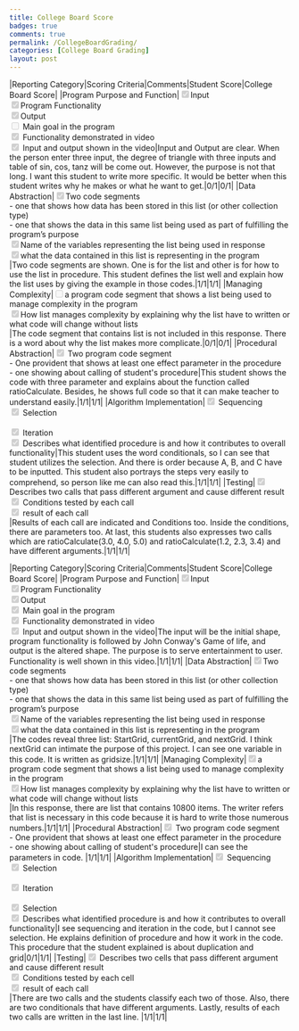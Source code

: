 ```yaml
---
title: College Board Score
badges: true
comments: true
permalink: /CollegeBoardGrading/
categories: [College Board Grading]
layout: post
---
```

|Reporting Category|Scoring Criteria|Comments|Student Score|College Board Score|
|Program Purpose and Function|<input type="checkbox" disabled checked />Input <br>  <input type="checkbox" disabled checked />Program Functionality  <br> <input type="checkbox" disabled checked />Output <br> <input type="checkbox" disabled /> Main goal in the program <br> <input type="checkbox" disabled checked /> Functionality demonstrated in video <br> <input type="checkbox" disabled checked /> Input and output shown in the video|Input and Output are clear. When the person enter three input, the degree of triangle with three inputs and table of sin, cos, tanz will be come out. However, the purpose is not that long. I want this student to write more specific. It would be better when this student writes why he makes or what he want to get.|0/1|0/1|
|Data Abstraction|<input type="checkbox" disabled checked />Two code segments <br>  <space><space> - one that shows how data has been stored in this list (or other collection type) <space><br> - one that shows the data in this same list being used as part of fulfilling the program’s purpose <br> <input type="checkbox" disabled checked />Name of the variables representing the list being used in response <br> <input type="checkbox" disabled checked />what the data contained in this list is representing in the program <br>|Two code segments are shown. One is for the list and other is for how to use the list in procedure. This student defines the list well and explain how the list uses by giving the example in those codes.|1/1|1/1|
|Managing Complexity|<input type="checkbox" disabled />a program code segment that shows a list being used to manage complexity in the program<br> <input type="checkbox" disabled checked />How list manages complexity by explaining why the list have to written or what code will change without lists <br> |The code segment that contains list is not included in this response. There is a word about why the list makes more complicate.|0/1|0/1|
|Procedural Abstraction|<input type="checkbox" disabled checked /> Two program code segment <br> - One provident that shows at least one effect parameter in the procedure <br> - one showing about calling of student's procedure|This student shows the code with three parameter and explains about the function called ratioCalculate. Besides, he shows full code so that it can make teacher to understand easily.|1/1|1/1|
|Algorithm Implementation|<input type="checkbox" disabled checked /> Sequencing <br> <input type="checkbox" disabled checked /> Selection <br> <br> <input type="checkbox" disabled checked /> Iteration <br> <input type="checkbox" disabled checked /> Describes what identified procedure is and how it contributes to overall functionality|This student uses the word conditionals, so I can see that student utilizes the selection. And there is order because A, B, and C have to be inputted. This student also portrays the steps very easily to comprehend, so person like me can also read this.|1/1|1/1|
|Testing|<input type="checkbox" disabled checked /> Describes two calls that pass different argument and cause different result <br> <input type="checkbox" disabled checked /> Conditions tested by each call <br> <input type="checkbox" disabled checked /> result of each call <br>|Results of each call are indicated and Conditions too. Inside the conditions, there are parameters too. At last, this students also expresses two calls which are ratioCalculate(3.0, 4.0, 5.0) and ratioCalculate(1.2, 2.3, 3.4) and have different arguments.|1/1|1/1|





|Reporting Category|Scoring Criteria|Comments|Student Score|College Board Score|
|Program Purpose and Function|<input type="checkbox" disabled checked />Input <br>  <input type="checkbox" disabled checked />Program Functionality  <br> <input type="checkbox" disabled checked />Output <br> <input type="checkbox" disabled checked /> Main goal in the program <br> <input type="checkbox" disabled checked /> Functionality demonstrated in video <br> <input type="checkbox" disabled checked /> Input and output shown in the video|The input will be the initial shape, program functionality is followed by John Conway's Game of life, and output is the altered shape. The purpose is to serve entertainment to user. Functionality is well shown in this video.|1/1|1/1|
|Data Abstraction|<input type="checkbox" disabled checked />Two code segments <br>  <space><space> - one that shows how data has been stored in this list (or other collection type) <space><br> - one that shows the data in this same list being used as part of fulfilling the program’s purpose <br> <input type="checkbox" disabled checked />Name of the variables representing the list being used in response <br> <input type="checkbox" disabled checked />what the data contained in this list is representing in the program <br>|The codes reveal three list: StartGrid, currentGrid, and nextGrid. I think nextGrid can intimate the purpose of this project. I can see one variable in this code. It is written as gridsize.|1/1|1/1|
|Managing Complexity|<input type="checkbox" disabled checked />a program code segment that shows a list being used to manage complexity in the program<br> <input type="checkbox" disabled checked />How list manages complexity by explaining why the list have to written or what code will change without lists <br> |In this response, there are list that contains 10800 items. The writer refers that list is necessary in this code because it is hard to write those numerous numbers.|1/1|1/1|
|Procedural Abstraction|<input type="checkbox" disabled checked /> Two program code segment <br> - One provident that shows at least one effect parameter in the procedure <br> - one showing about calling of student's procedure|I can see the parameters in code. |1/1|1/1|
|Algorithm Implementation|<input type="checkbox" disabled checked /> Sequencing <br> <input type="checkbox" disabled checked /> Selection <br> <br> <input type="checkbox" disabled checked /> Iteration <br> <br> <input type="checkbox" disabled checked /> Selection <br> <input type="checkbox" disabled checked /> Describes what identified procedure is and how it contributes to overall functionality|I see sequencing and iteration in the code, but I cannot see selection. He explains definition of procedure and how it work in the code. This procedure that the student explained is about duplication and grid|0/1|1/1|
|Testing|<input type="checkbox" disabled checked /> Describes two cells that pass different argument and cause different result <br> <input type="checkbox" disabled checked /> Conditions tested by each cell <br> <input type="checkbox" disabled checked /> result of each call <br>|There are two calls and the students classify each two of those. Also, there are two conditionals that have different arguments. Lastly, results of each two calls are written in the last line. |1/1|1/1|





